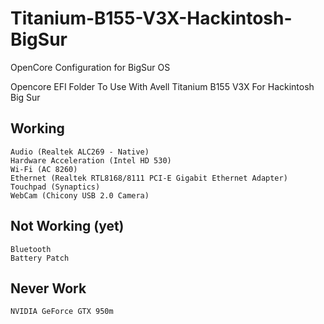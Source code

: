 # Titanium-B155-V3X-Hackintosh-BigSur
OpenCore Configuration for BigSur OS

Opencore EFI Folder To Use With Avell Titanium B155 V3X For Hackintosh Big Sur


## Working
    Audio (Realtek ALC269 - Native)
    Hardware Acceleration (Intel HD 530)
    Wi-Fi (AC 8260)
    Ethernet (Realtek RTL8168/8111 PCI-E Gigabit Ethernet Adapter)
    Touchpad (Synaptics)
    WebCam (Chicony USB 2.0 Camera)

##  Not Working (yet)
    Bluetooth
    Battery Patch

##  Never Work
    NVIDIA GeForce GTX 950m